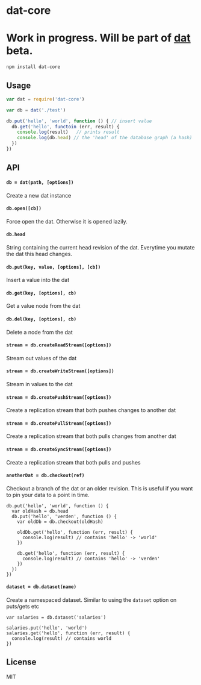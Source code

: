 # dat-core

# Work in progress. Will be part of [dat](https://github.com/maxogden/dat) beta.

```
npm install dat-core
```

## Usage

``` js
var dat = require('dat-core')

var db = dat('./test')

db.put('hello', 'world', function () { // insert value
  db.get('hello', functoin (err, result) {
    console.log(result)   // prints result
    console.log(db.head) // the 'head' of the database graph (a hash)
  })
})
```

## API

#### `db = dat(path, [options])`

Create a new dat instance

#### `db.open([cb])`

Force open the dat. Otherwise it is opened lazily.

#### `db.head`

String containing the current head revision of the dat.
Everytime you mutate the dat this head changes.

#### `db.put(key, value, [options], [cb])`

Insert a value into the dat

#### `db.get(key, [options], cb)`

Get a value node from the dat

#### `db.del(key, [options], cb)`

Delete a node from the dat

#### `stream = db.createReadStream([options])`

Stream out values of the dat

#### `stream = db.createWriteStream([options])`

Stream in values to the dat

#### `stream = db.createPushStream([options])`

Create a replication stream that both pushes changes to another dat

#### `stream = db.createPullStream([options])`

Create a replication stream that both pulls changes from another dat

#### `stream = db.createSyncStream([options])`

Create a replication stream that both pulls and pushes

#### `anotherDat = db.checkout(ref)`

Checkout a branch of the dat or an older revision. This is useful if you want to pin your data
to a point in time.

```
db.put('hello', 'world', function () {
  var oldHash = db.head
  db.put('hello', 'verden', function () {
    var oldDb = db.checkout(oldHash)

    oldDb.get('hello', function (err, result) {
      console.log(result) // contains 'hello' -> 'world'
    })

    db.get('hello', function (err, result) {
      console.log(result) // contains 'hello' -> 'verden'
    })
  })
})
```

#### `dataset = db.dataset(name)`

Create a namespaced dataset. Similar to using the `dataset` option
on puts/gets etc

```
var salaries = db.dataset('salaries')

salaries.put('hello', 'world')
salaries.get('hello', function (err, result) {
  console.log(result) // contains world
})
```

## License

MIT
